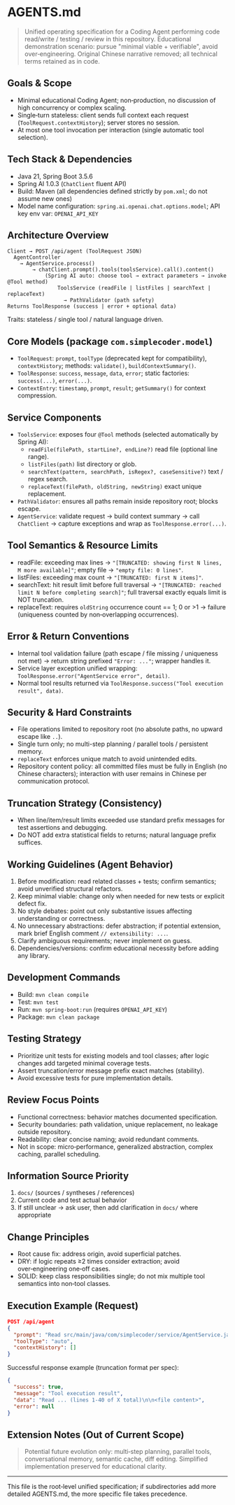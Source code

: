 # AGENTS.md

> Unified operating specification for a Coding Agent performing code read/write / testing / review in this repository. Educational demonstration scenario: pursue "minimal viable + verifiable", avoid over‑engineering. Original Chinese narrative removed; all technical terms retained as in code.

## Goals & Scope
- Minimal educational Coding Agent; non‑production, no discussion of high concurrency or complex scaling.
- Single‑turn stateless: client sends full context each request (`ToolRequest.contextHistory`); server stores no session.
- At most one tool invocation per interaction (single automatic tool selection).

## Tech Stack & Dependencies
- Java 21, Spring Boot 3.5.6
- Spring AI 1.0.3 (`ChatClient` fluent API)
- Build: Maven (all dependencies defined strictly by `pom.xml`; do not assume new ones)
- Model name configuration: `spring.ai.openai.chat.options.model`; API key env var: `OPENAI_API_KEY`

## Architecture Overview
```
Client → POST /api/agent (ToolRequest JSON)
  AgentController
    → AgentService.process()
        → chatClient.prompt().tools(toolsService).call().content()
            (Spring AI auto: choose tool → extract parameters → invoke @Tool method)
                ToolsService (readFile | listFiles | searchText | replaceText)
                  → PathValidator (path safety)
Returns ToolResponse (success | error + optional data)
```
Traits: stateless / single tool / natural language driven.

## Core Models (package `com.simplecoder.model`)
- `ToolRequest`: `prompt`, `toolType` (deprecated kept for compatibility), `contextHistory`; methods: `validate()`, `buildContextSummary()`.
- `ToolResponse`: `success`, `message`, `data`, `error`; static factories: `success(...)`, `error(...)`.
- `ContextEntry`: `timestamp`, `prompt`, `result`; `getSummary()` for context compression.

## Service Components
- `ToolsService`: exposes four `@Tool` methods (selected automatically by Spring AI):
  - `readFile(filePath, startLine?, endLine?)` read file (optional line range).
  - `listFiles(path)` list directory or glob.
  - `searchText(pattern, searchPath, isRegex?, caseSensitive?)` text / regex search.
  - `replaceText(filePath, oldString, newString)` exact unique replacement.
- `PathValidator`: ensures all paths remain inside repository root; blocks escape.
- `AgentService`: validate request → build context summary → call `ChatClient` → capture exceptions and wrap as `ToolResponse.error(...)`.

## Tool Semantics & Resource Limits
- readFile: exceeding max lines → `"[TRUNCATED: showing first N lines, M more available]"`; empty file → `"empty file: 0 lines"`.
- listFiles: exceeding max count → `"[TRUNCATED: first N items]"`.
- searchText: hit result limit before full traversal → `"[TRUNCATED: reached limit N before completing search]"`; full traversal exactly equals limit is NOT truncation.
- replaceText: requires `oldString` occurrence count == 1; 0 or >1 → failure (uniqueness counted by non‑overlapping occurrences).

## Error & Return Conventions
- Internal tool validation failure (path escape / file missing / uniqueness not met) → return string prefixed `"Error: ..."`; wrapper handles it.
- Service layer exception unified wrapping: `ToolResponse.error("AgentService error", detail)`.
- Normal tool results returned via `ToolResponse.success("Tool execution result", data)`.

## Security & Hard Constraints
- File operations limited to repository root (no absolute paths, no upward escape like `..`).
- Single turn only; no multi-step planning / parallel tools / persistent memory.
- `replaceText` enforces unique match to avoid unintended edits.
 - Repository content policy: all committed files must be fully in English (no Chinese characters); interaction with user remains in Chinese per communication protocol.

## Truncation Strategy (Consistency)
- When line/item/result limits exceeded use standard prefix messages for test assertions and debugging.
- Do NOT add extra statistical fields to returns; natural language prefix suffices.

## Working Guidelines (Agent Behavior)
1. Before modification: read related classes + tests; confirm semantics; avoid unverified structural refactors.
2. Keep minimal viable: change only when needed for new tests or explicit defect fix.
3. No style debates: point out only substantive issues affecting understanding or correctness.
4. No unnecessary abstractions: defer abstraction; if potential extension, mark brief English comment `// extensibility: ...`.
5. Clarify ambiguous requirements; never implement on guess.
6. Dependencies/versions: confirm educational necessity before adding any library.

## Development Commands
- Build: `mvn clean compile`
- Test: `mvn test`
- Run: `mvn spring-boot:run` (requires `OPENAI_API_KEY`)
- Package: `mvn clean package`

## Testing Strategy
- Prioritize unit tests for existing models and tool classes; after logic changes add targeted minimal coverage tests.
- Assert truncation/error message prefix exact matches (stability).
- Avoid excessive tests for pure implementation details.

## Review Focus Points
- Functional correctness: behavior matches documented specification.
- Security boundaries: path validation, unique replacement, no leakage outside repository.
- Readability: clear concise naming; avoid redundant comments.
- Not in scope: micro‑performance, generalized abstraction, complex caching, parallel scheduling.

## Information Source Priority
1. `docs/` (sources / syntheses / references)
2. Current code and test actual behavior
3. If still unclear → ask user, then add clarification in `docs/` where appropriate

## Change Principles
- Root cause fix: address origin, avoid superficial patches.
- DRY: if logic repeats ≥2 times consider extraction; avoid over‑engineering one‑off cases.
- SOLID: keep class responsibilities single; do not mix multiple tool semantics into non‑tool classes.

## Execution Example (Request)
```json
POST /api/agent
{
  "prompt": "Read src/main/java/com/simplecoder/service/AgentService.java lines 1-40",
  "toolType": "auto",
  "contextHistory": []
}
```
Successful response example (truncation format per spec):
```json
{
  "success": true,
  "message": "Tool execution result",
  "data": "Read ... (lines 1-40 of X total)\n\n<file content>",
  "error": null
}
```

## Extension Notes (Out of Current Scope)
> Potential future evolution only: multi‑step planning, parallel tools, conversational memory, semantic cache, diff editing. Simplified implementation preserved for educational clarity.

---
This file is the root‑level unified specification; if subdirectories add more detailed AGENTS.md, the more specific file takes precedence.
